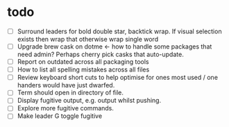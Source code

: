 # todo

- [ ] Surround leaders for bold double star, backtick wrap. If visual selection
  exists then wrap that otherwise wrap single word
- [ ] Upgrade brew cask on dotme <- how to handle some packages that need admin?
  Perhaps cherry pick casks that auto-update.
- [ ] Report on outdated across all packaging tools
- [ ] How to list all spelling mistakes across all files
- [ ] Review keyboard short cuts to help optimise for ones most used / one
  handers would have just dwarfed.
- [ ] Term should open in directory of file.
- [ ] Display fugitive output, e.g. output whilst pushing.
- [ ] Explore more fugitive commands.
- [ ] Make leader G toggle fugitive
